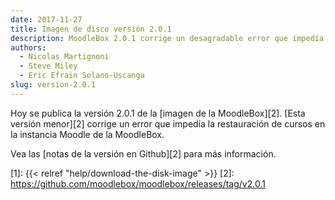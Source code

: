 ```yaml
---
date: 2017-11-27
title: Imagen de disco versión 2.0.1
description: MoodleBox 2.0.1 corrige un desagradable error que impedía la restauración de cursos en la instancia Moodle de MoodleBox.
authors:
  - Nicolas Martignoni
  - Steve Miley
  - Eric Efrain Solano-Uscanga
slug: version-2.0.1
---
```


Hoy se publica la versión 2.0.1 de la [imagen de la MoodleBox][2]. [Esta versión menor][2] corrige un error que impedía la restauración de cursos en la instancia Moodle de la MoodleBox.

Vea las [notas de la versión en Github][2] para más información.

 [1]: {{< relref "help/download-the-disk-image" >}}
 [2]: https://github.com/moodlebox/moodlebox/releases/tag/v2.0.1
